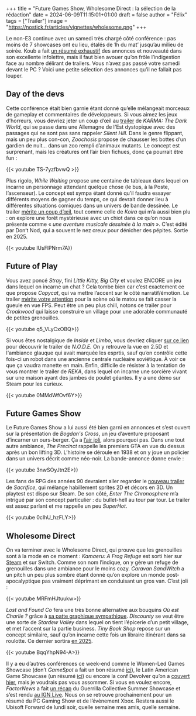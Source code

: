 +++
title = "Future Games Show, Wholesome Direct : la sélection de la rédaction"
date = 2024-06-09T11:15:01+01:00
draft = false
author = "Félix"
tags = ["Trailer"]
image = "https://nostick.fr/articles/vignettes/wholesome.png"
+++ 

Le non-E3 continue avec un samedi très chargé côté conférence : pas moins de 7 showcases ont eu lieu, étalés de 1h du mat’ jusqu’au milieu de soirée. Koub a fait [un résumé exhaustif](https://koub.substack.com/p/les-tres-longues-news-du-samedi-08) des annonces et nouveauté dans son excellente infolettre, mais il faut bien avouer qu’on frôle l’indigestion face au nombre délirant de trailers. Vous n’avez pas passé votre samedi devant le PC ? Voici une petite sélection des annonces qu’il ne fallait pas louper.

## Day of the devs 

Cette conférence était bien garnie étant donné qu’elle mélangeait morceaux de gameplay et commentaires de développeurs. Si vous aimez les jeux d’horreurs, vous devriez jeter un coup d’œil au [trailer](https://www.youtube.com/watch?v=aUGwiQkMYlA) de *‌KARMA: The Dark World*, qui se passe dans une Allemagne de l'Est dystopique avec des passages qui ne sont pas sans rappeler *Silent Hill*. Dans le genre flippant, mais un peu plus con-con, *Zoochosis* propose de chausser les bottes d’un gardien de nuit… dans un zoo rempli d’animaux mutants. Le concept est surprenant, mais les créatures ont l’air bien fichues, donc ça pourrait être fun :

{{< youtube TS-7yzfbvwQ >}}


Plus rigolo, *While Waiting* propose une centaine de tableaux dans lequel on incarne un personnage attendant quelque chose (le bus, à la Poste, l’ascenseur). Le concept est sympa étant donné qu’il faudra essayer différents moyens de gagner du temps, ce qui devrait donner lieu à différentes situations comiques dans un univers de bande dessinée. Le trailer [mérite un coup d’œil](https://www.youtube.com/watch?v=FBsxzuL4YK0), tout comme celle de *Koira* qui m’a aussi bien plu : on explore une forêt mystérieuse avec un chiot dans ce qu’on nous présente comme « *une aventure musicale dessinée à la main* ». C’est édité par Don’t Nod, qui a souvent le nez creux pour dénicher des pépites. Sortie en 2025.

{{< youtube lUsFlPNrm7A}}

## Future of Play

Vous avez poncé *Stray*, fini *Little Kitty, Big City* et voulez ENCORE un jeu dans lequel on incarne un chat ? Cela tombe bien car c’est exactement ce que propose *‌Copycat*, qui va mettre l’accent sur le côté narratif/émotion. Le trailer [mérite votre attention](https://www.youtube.com/watch?v=aYvHqurMc4o) pour la scène où le matou se fait casser la gueule en vue FPS. Peut être un peu plus chill, notons ce trailer pour *‌Croakwood* qui laisse construire un village pour une adorable communauté de petites grenouilles.

{{< youtube q5_VLyCxOBQ>}} 

Si vous êtes nostalgique de *Inside* et *Limbo*, vous devriez cliquer [sur ce lien](https://www.youtube.com/watch?v=TcSrkq3_uYM) pour découvrir le trailer de *N.O.D.E.* On y retrouve la vue en 2.5D et l'ambiance glauque qui avait marquée les esprtis, sauf qu’on contrôle cette fois-ci un robot dans une ancienne centrale nucléaire soviétique. À voir ce que ça vaudra manette en main. Enfin, difficile de résister à la tentation de vous montrer le trailer de *REKA*, dans lequel on incarne une sorcière vivant sur une maison ayant des jambes de poulet géantes. Il y a une démo sur Steam pour les curieux.

{{< youtube 0MMdWfOvf6Y>}}

## Future Games Show

Le Future Games Show a lui aussi été bien garni en annonces et s’est ouvert sur la présentation de *Bogdan's Cross*, un jeu d’aventure proposant d’incarner un ours-berger. Ça a [l’air joli](https://www.youtube.com/watch?v=OKRdEJVSZwU), alors pourquoi pas. Dans une tout autre ambiance, *The Precinct* rappelle les premiers GTA en vue du dessus après un bon lifting 3D. L’histoire se déroule en 1938 et on y joue un policier dans un univers décrit comme néo-noir. La bande-annonce donne envie :

{{< youtube 3nwSOyJtn2E>}}

Les fans de RPG des années 90 devraient aller regarder le [nouveau trailer](https://www.youtube.com/watch?v=cFwD27_Q1bo) de *Sacrifice*, qui mélange habillement sprites 2D et décors en 3D. Un playtest est dispo sur Steam. De son côté, *Enter The Chronosphere* m’a intrigué par son concept particulier : du bullet-hell au tour par tour. Le trailer est assez parlant et me rappelle un peu *SuperHot*.

{{< youtube 0cIhU_hzFLY>}} 

## Wholesome Direct

On va terminer avec le Wholesome Direct, qui prouve que les grenouilles sont à la mode en ce moment : *‌Kamaeru: A Frog Refuge* est sorti hier sur [Steam](https://store.steampowered.com/app/1978150/Kamaeru_A_Frog_Refuge/) et sur Switch. Comme son nom l’indique, on y gère un refuge de grenouilles dans une ambiance pour le moins cozy. *Caravan SandWitch* a un pitch un peu plus sombre étant donné qu’on explore un monde post-apocalyptique pas vraiment déprimant en conduisant un gros van. C’est joli :

{{< youtube MRFmHJtuukw>}}

*Lost and Found Co* fera une très bonne alternative aux bouquins *Où est Charlie ?* grâce à [sa patte graphique sympathique](https://www.youtube.com/watch?v=IvkKjuoOU-Q). *Discounty* se veut être une sorte de *Stardew Valley* dans lequel on tient l’épicerie d’un petit village, et met l’accent sur la partie business. *Tiny Book Shop* repose sur un concept similaire, sauf qu’on incarne cette fois un libraire itinérant dans sa roulotte. Ce dernier sortira [en 2025](https://www.youtube.com/watch?v=CHksu-p3BsQ).

{{< youtube BqqYhpN94-A>}} 

Il y a eu d’autres conférences ce week-end comme le Women-Led Games Showcase (don’t *GameSpot* a fait un bon résumé [ici](https://www.gamespot.com/gallery/every-game-shown-off-during-the-women-led-games-showcase/2900-5153/)), le Latin American Game Showcase (un résumé [ici](https://www.escapistmagazine.com/12-great-games-from-the-latin-american-games-showcase-2024/)) ou encore la conf Devolver qu’on a [couvert hier](https://nostick.fr/articles/2024/juin/080624-ce-quil-faut-retenir-devolver-direct/), mais je voudrais pas vous assommer. Si vous en voulez encore, *FactorNews* a fait [un récap](https://www.factornews.com/article/guerrilla-collective-summer-showcase-2024-le-presque-resume-page-1-50353.html) du Guerrilla Collective Summer Showcase et s’est rendu [au IGN Live](https://www.factornews.com/article/ign-live-premiers-pas-dans-l-etroit-2024-page-1-50358.html). Nous on se retrouve prochainement pour un résumé du PC Gaming Show et de l’évènement Xbox. Restera aussi le Ubisoft Forward de lundi soir, quelle semaine mes amis, quelle semaine. 


